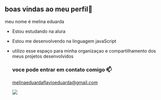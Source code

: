 ## boas vindas ao meu perfil🖤

meu nome é melina eduarda

- Estou estudando na alura
- Estou me desenvolvendo na linguagem javaScript
- utilizo esse espaço para minha organizaçao e compartilhamento dos meus projetos desenvolvidos

  ### voce pode entrar em contato comigo 📫

  melinaeduardaflavioeduarda@gmail.com



  ![](https://media1.tenor.com/m/z_rWymRBM-0AAAAd/girl-baby.gif)
